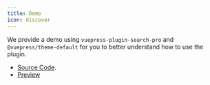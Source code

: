 ```yaml
---
title: Demo
icon: discover
---
```


We provide a demo using `vuepress-plugin-search-pro` and `@vuepress/theme-default` for you to better understand how to use the plugin.

- [Source Code](https://github.com/vuepress-theme-hope/vuepress-theme-hope/tree/main/demo/search-pro/).
- [Preview](https://vuepress-theme-hope.github.io/search-pro-demo/)
